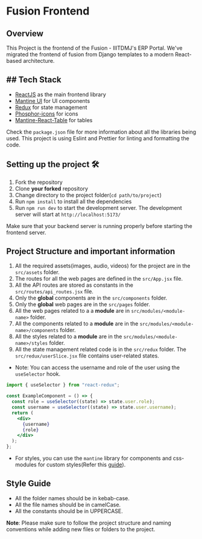 # Fusion Frontend

## Overview

This Project is the frontend of the Fusion - IIITDMJ's ERP Portal. We've migrated the frontend of fusion from Django templates to a modern React-based architecture.

## ## Tech Stack

- [ReactJS](https://react.dev/learn) as the main frontend library
- [Mantine UI](https://mantine.dev/getting-started/) for UI components
- [Redux](https://redux-toolkit.js.org/introduction/getting-started) for state management
- [Phosphor-icons](https://phosphoricons.com/) for icons
- [Mantine-React-Table](https://v2.mantine-react-table.com/docs/examples/basic) for tables

Check the `package.json` file for more information about all the libraries being used.
This project is using Eslint and Prettier for linting and formatting the code.

## Setting up the project 🛠️

1. Fork the repository
2. Clone **your forked** repository
3. Change directory to the project folder(`cd path/to/project`)
4. Run `npm install` to install all the dependencies
5. Run `npm run dev` to start the development server.
   The development server will start at `http://localhost:5173/`

Make sure that your backend server is running properly before starting the frontend server.

## Project Structure and important information

1. All the required assets(images, audio, videos) for the project are in the `src/assets` folder.
2. The routes for all the web pages are defined in the `src/App.jsx` file.
3. All the API routes are stored as constants in the `src/routes/api_routes.jsx` file.
4. Only the **global** components are in the `src/components` folder.
5. Only the **global** web pages are in the `src/pages` folder.
6. All the web pages related to a a **module** are in `src/modules/<module-name>` folder.
7. All the components related to a **module** are in the `src/modules/<module-name>/components` folder.
8. All the styles related to a **module** are in the `src/modules/<module-name>/styles` folder.
9. All the state management related code is in the `src/redux` folder. The `src/redux/userSlice.jsx` file contains user-related states.


- Note: You can access the username and role of the user using the `useSelector` hook.

```jsx
import { useSelector } from "react-redux";

const ExampleComponent = () => {
  const role = useSelector((state) => state.user.role);
  const username = useSelector((state) => state.user.username);
  return (
    <div>
      {username}
      {role}
    </div>
  );
};
```

- For styles, you can use the `mantine` library for components and css-modules for custom styles(Refer this [guide](https://mantine.dev/styles/css-modules/)).

## Style Guide

- All the folder names should be in kebab-case.
- All the file names should be in camelCase.
- All the constants should be in UPPERCASE.

**Note**: Please make sure to follow the project structure and naming conventions while adding new files or folders to the project.
